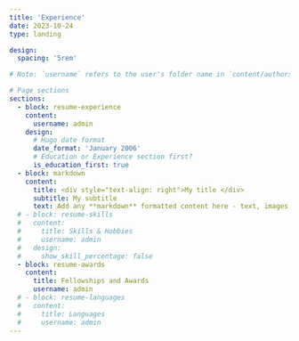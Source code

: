 ```yaml
---
title: 'Experience'
date: 2023-10-24
type: landing

design:
  spacing: '5rem'

# Note: `username` refers to the user's folder name in `content/authors/`

# Page sections
sections:
  - block: resume-experience
    content:
      username: admin
    design:
      # Hugo date format
      date_format: 'January 2006'
      # Education or Experience section first?
      is_education_first: true
  - block: markdown
    content:
      title: <div style="text-align: right">My title </div>
      subtitle: My subtitle
      text: Add any **markdown** formatted content here - text, images, videos, galleries - and even HTML code!
  # - block: resume-skills
  #   content:
  #     title: Skills & Hobbies
  #     username: admin
  #   design:
  #     show_skill_percentage: false
  - block: resume-awards
    content:
      title: Fellowships and Awards
      username: admin
  # - block: resume-languages
  #   content:
  #     title: Languages
  #     username: admin
---
```

